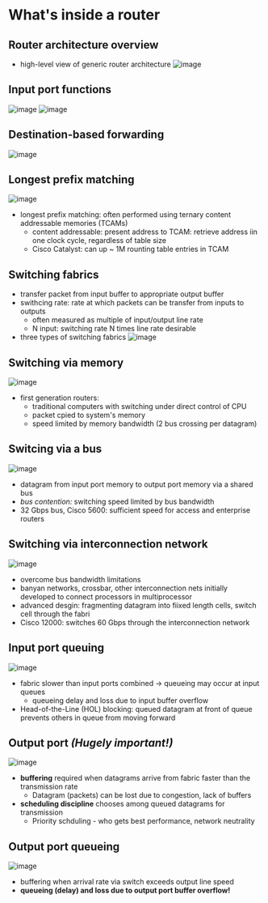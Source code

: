 # What's inside a router


## Router architecture overview
- high-level view of generic router architecture
![image](https://user-images.githubusercontent.com/83717535/141427566-b8547828-8bfa-4409-aa9a-cd32419eeb46.png)


## Input port functions
![image](https://user-images.githubusercontent.com/83717535/141427743-045535f5-1f80-4142-83d3-f05f45a25cdb.png)
![image](https://user-images.githubusercontent.com/83717535/141428279-e205b6d8-f18b-4d77-ba7b-2f6aa2f20855.png)


## Destination-based forwarding
![image](https://user-images.githubusercontent.com/83717535/141428522-49486cbd-0cec-4657-99da-2878ed99da8c.png)


## Longest prefix matching
![image](https://user-images.githubusercontent.com/83717535/141428653-e978435c-cb54-48f8-a08c-267a8b1015b4.png)
- longest prefix matching: often performed using ternary content addressable memories (TCAMs)
  - content addressable: present address to TCAM: retrieve address iin one clock cycle, regardless of table size
  - Cisco Catalyst: can up ~ 1M rounting table entries in TCAM


## Switching fabrics
- transfer packet from input buffer to appropriate output buffer
- swithcing rate: rate at which packets can be transfer from inputs to outputs
   - often measured as multiple of input/output line rate
   - N input: switching rate N times line rate desirable
- three types of switching fabrics
![image](https://user-images.githubusercontent.com/83717535/141430045-3c1f8cf6-a969-4b4b-a2a7-5775bafee86f.png)



## Switching via memory
![image](https://user-images.githubusercontent.com/83717535/141430438-ef97b125-1aaf-4c3b-8cbb-810851d46885.png)
- first generation routers:
  - traditional computers with switching under direct control of CPU
  - packet cpied to system's memory
  - speed limited by memory bandwidth (2 bus crossing per datagram)




## Switcing via a bus
![image](https://user-images.githubusercontent.com/83717535/141430983-04eedb04-d700-4ee5-971a-3f15b55573e6.png)
- datagram from input port memory to output port memory via a shared bus
- _bus contention:_ switching speed limited by bus bandwidth
- 32 Gbps bus, Cisco 5600: sufficient speed for access and enterprise routers


## Switching via interconnection network
![image](https://user-images.githubusercontent.com/83717535/141431687-090316d7-76ef-47de-9eff-2b041e23ef63.png)
- overcome bus bandwidth limitations
- banyan networks, crossbar, other interconnection nets initially developed to connect processors in multiprocessor
- advanced desgin: fragmenting datagram into fiixed length cells, switch cell through the fabri
- Cisco 12000: switches 60 Gbps through the interconnection network


## Input port queuing
![image](https://user-images.githubusercontent.com/83717535/141432260-988512dd-e1d0-4964-8363-749a16b9b8d4.png)
- fabric slower than input ports combined → queueing may occur at input queues
  - queueing delay and loss due to input buffer overflow
- Head-of-the-Line (HOL) blocking: queued datagram at front of queue prevents others in queue from moving forward


## Output port _(Hugely important!)_
![image](https://user-images.githubusercontent.com/83717535/141434564-31076f3e-8124-4a35-8d20-368a234a5540.png)
- **buffering** required when datagrams arrive from fabric faster than the transmission rate
  - Datagram (packets) can be lost due to congestion, lack of buffers
- **scheduling discipline** chooses among queued datagrams for transmission
  - Priority schduling - who gets best performance, network neutrality


## Output port queueing
![image](https://user-images.githubusercontent.com/83717535/141435188-b3973a1f-717e-41b7-a0dc-d09b21f20c27.png)
- buffering when arrival rate via switch exceeds output line speed
- **queueing (delay) and loss due to output port buffer overflow!**







